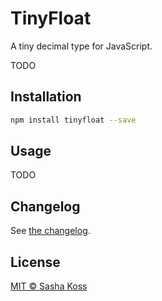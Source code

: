 # TinyFloat

A tiny decimal type for JavaScript.

TODO

## Installation

```bash
npm install tinyfloat --save
```

## Usage

TODO

## Changelog

See [the changelog](./CHANGELOG.md).

## License

[MIT © Sasha Koss](https://kossnocorp.mit-license.org/)
